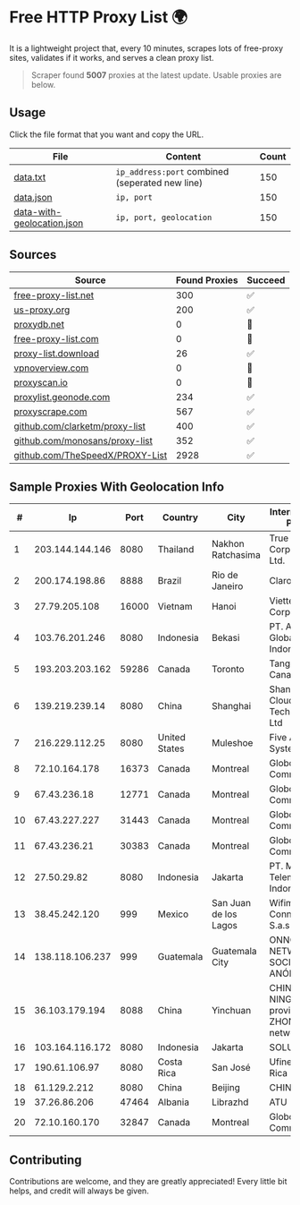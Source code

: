 
# Free HTTP Proxy List 🌍

It is a lightweight project that, every 10 minutes, scrapes lots of free-proxy sites, validates if it works, and serves a clean proxy list.


> Scraper found **5007** proxies at the latest update. Usable proxies are below.

## Usage

Click the file format that you want and copy the URL.


|File|Content|Count|
|----|-------|-----|
|[data.txt](https://raw.githubusercontent.com/themiralay/Proxy-List-World/master/data.txt)|`ip_address:port` combined (seperated new line)|150|
|[data.json](https://raw.githubusercontent.com/themiralay/Proxy-List-World/master/data.json)|`ip, port`|150|
|[data-with-geolocation.json](https://raw.githubusercontent.com/themiralay/Proxy-List-World/master/data-with-geolocation.json)|`ip, port, geolocation`|150|

## Sources

|Source|Found Proxies|Succeed|
|------|-------------|-------|
|[free-proxy-list.net](https://free-proxy-list.net)|300|✅|
|[us-proxy.org](https://www.us-proxy.org)|200|✅|
|[proxydb.net](http://proxydb.net)|0|🚫|
|[free-proxy-list.com](https://free-proxy-list.com/?page=&port=&type%5B%5D=http&type%5B%5D=https&up_time=0&search=Search)|0|🚫|
|[proxy-list.download](https://www.proxy-list.download/HTTP)|26|✅|
|[vpnoverview.com](https://vpnoverview.com/privacy/anonymous-browsing/free-proxy-servers)|0|🚫|
|[proxyscan.io](https://www.proxyscan.io)|0|🚫|
|[proxylist.geonode.com](https://proxylist.geonode.com/api/proxy-list?limit=300&page=1&sort_by=lastChecked&sort_type=desc&protocols=http,https)|234|✅|
|[proxyscrape.com](https://api.proxyscrape.com/v2/?request=displayproxies&protocol=http&timeout=10000&country=all&ssl=all&anonymity=all)|567|✅|
|[github.com/clarketm/proxy-list](https://raw.githubusercontent.com/clarketm/proxy-list/master/proxy-list-raw.txt)|400|✅|
|[github.com/monosans/proxy-list](https://raw.githubusercontent.com/monosans/proxy-list/main/proxies/http.txt)|352|✅|
|[github.com/TheSpeedX/PROXY-List](https://raw.githubusercontent.com/TheSpeedX/PROXY-List/master/http.txt)|2928|✅|


## Sample Proxies With Geolocation Info

|#|Ip|Port|Country|City|Internet Service Provider|
|-|--|----|-------|----|-------------------------|
|1|203.144.144.146|8080|Thailand|Nakhon Ratchasima|True Internet Corporation CO. Ltd.|
|2|200.174.198.86|8888|Brazil|Rio de Janeiro|Claro S.A|
|3|27.79.205.108|16000|Vietnam|Hanoi|Viettel Corporation|
|4|103.76.201.246|8080|Indonesia|Bekasi|PT. Arjuna Global Teknologi Indonesia|
|5|193.203.203.162|59286|Canada|Toronto|Tangram Canada Inc.|
|6|139.219.239.14|8080|China|Shanghai|Shanghai Blue Cloud Technology Co., Ltd|
|7|216.229.112.25|8080|United States|Muleshoe|Five Area Systems, LLC|
|8|72.10.164.178|16373|Canada|Montreal|GloboTech Communications|
|9|67.43.236.18|12771|Canada|Montreal|GloboTech Communications|
|10|67.43.227.227|31443|Canada|Montreal|GloboTech Communications|
|11|67.43.236.21|30383|Canada|Montreal|GloboTech Communications|
|12|27.50.29.82|8080|Indonesia|Jakarta|PT. Mora Telematika Indonesia|
|13|38.45.242.120|999|Mexico|San Juan de los Lagos|Wifimax Connection S.a.s De C.V|
|14|138.118.106.237|999|Guatemala|Guatemala City|ONNO NETWORKS, SOCIEDAD ANÓNIMA|
|15|36.103.179.194|8088|China|Yinchuan|CHINANET NINGXIA province ZHONGWEI IDC network|
|16|103.164.116.172|8080|Indonesia|Jakarta|SOLUSINET|
|17|190.61.106.97|8080|Costa Rica|San José|Ufinet Costa Rica|
|18|61.129.2.212|8080|China|Beijing|CHINANET|
|19|37.26.86.206|47464|Albania|Librazhd|ATU|
|20|72.10.160.170|32847|Canada|Montreal|GloboTech Communications|



## Contributing

Contributions are welcome, and they are greatly appreciated! Every
little bit helps, and credit will always be given.


